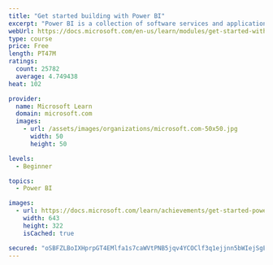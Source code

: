 ```yaml
---
title: "Get started building with Power BI"
excerpt: "Power BI is a collection of software services and applications that let you connect to all sorts of data sources and create compelling visuals and reports. You can benefit from receiving those reports, or you can share them with others inside or outside your organization. Learn the basics of Power BI, how its services and applications work together, and how they can be used to create or experience compelling visuals and analytics based on your data."
webUrl: https://docs.microsoft.com/en-us/learn/modules/get-started-with-power-bi/
type: course
price: Free
length: PT47M
ratings:
  count: 25782
  average: 4.749438
heat: 102

provider:
  name: Microsoft Learn
  domain: microsoft.com
  images:
    - url: /assets/images/organizations/microsoft.com-50x50.jpg
      width: 50
      height: 50

levels:
  - Beginner

topics:
  - Power BI

images:
  - url: https://docs.microsoft.com/learn/achievements/get-started-power-bi-social.png
    width: 643
    height: 322
    isCached: true

secured: "oSBFZLBoIXHprpGT4EMlfa1s7caWVtPNB5jqv4YCOClf3q1ejjnn5bWIejSgEhFPQIFZgJ9ZFlvA+h2YX00gfMWXiaz3T/VlpUKf5gdg1a0NgHPzBTJFlyUrl+qryDxB5u6dTaVyC7vhOPhAY6BY4rlwHb6h5Sl05thTLVIyYms/CZehw+0WC6MvB+QM/LG26hJxj6r4ubLok4YVgEhEXJyVzzbi4foMDYO/oY1ZmGUNyNDa/BaI3oFAPwBWcnoFyP3if1VWqQePIQmc9O9mFdJx9woCo+u06zCDaQF4wQ1DLkXyMgEd4/9Xjb8UrZx6jG+8LrhZJF4U593Mck66Q8Q2HMJpJtUJ/hwR9O7rH2If5QBt/V0kaErL6TTZNAkqECVJ9lw4bPygZbLRl055sYUag2sEQLb/AjCCxmgUs1peF8E1/iyRB0n+GUc2PXDm;c2A+NPHdh5S1bifgAOxzaA=="
---
```


